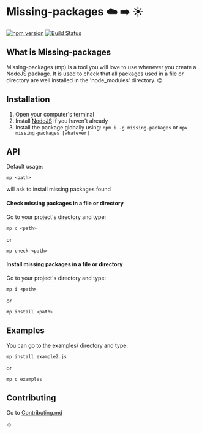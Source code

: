 # Missing-packages :cloud: :arrow_right: :sunny:
[![npm version](https://badge.fury.io/js/missing-packages.svg)](https://badge.fury.io/js/missing-packages)
[![Build Status](https://travis-ci.com/tanohzana/missing-packages.svg?branch=master)](https://travis-ci.com/tanohzana/missing-packages)

## What is Missing-packages
Missing-packages (mp) is a tool you will love to use whenever you create a NodeJS package. It is used to check that all packages used in a file or directory are well installed in the 'node_modules' directory. :relieved:

## Installation

1. Open your computer's terminal
2. Install [NodeJS](http://nodejs.org) if you haven't already
3. Install the package globally using: `npm i -g missing-packages` or `npx missing-packages [whatever]`

## API

Default usage:

`mp <path>`

will ask to install missing packages found

#### Check missing packages in a file or directory

Go to your project's directory and type:

`mp c <path>`

or

`mp check <path>`

#### Install missing packages in a file or directory

Go to your project's directory and type:

`mp i <path>`

or

`mp install <path>`

## Examples

You can go to the examples/ directory and type:

`mp install example2.js`

or

`mp c examples`

## Contributing

Go to [Contributing.md](./CONTRIBUTING.md)

:relaxed: